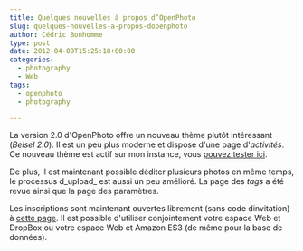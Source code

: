```yaml
---
title: Quelques nouvelles à propos d’OpenPhoto
slug: quelques-nouvelles-a-propos-dopenphoto
author: Cédric Bonhomme
type: post
date: 2012-04-09T15:25:18+00:00
categories:
  - photography
  - Web
tags:
  - openphoto
  - photography

---
```

La version 2.0 d'OpenPhoto offre un nouveau thème plutôt intéressant
(_Beisel 2.0_). Il est un peu plus moderne et dispose d'une page d'_activités_.
Ce nouveau thème est actif sur mon instance, vous [pouvez tester ici][1].

De plus, il est maintenant possible déditer plusieurs photos en même temps,
le processus d_upload_ est aussi un peu amélioré. La page des _tags_ a été revue
ainsi que la page des paramètres.

Les inscriptions sont maintenant ouvertes librement (sans code dinvitation) à
[cette page][2]. Il est possible d'utiliser conjointement votre espace Web et
DropBox ou votre espace Web et Amazon ES3 (de même pour la base de données).

 [1]: http://photos.cedricbonhomme.org
 [2]: https://openphoto.me